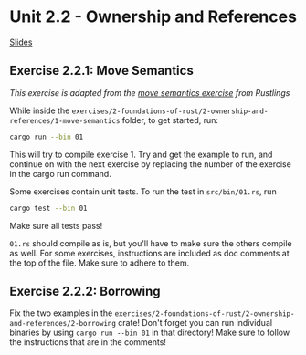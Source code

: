 # Unit 2.2 - Ownership and References

<a href="/slides/2_2-ownership-and-references/" target="_blank">Slides</a>

## Exercise 2.2.1: Move Semantics

*This exercise is adapted from the [move semantics exercise](https://github.com/rust-lang/rustlings/tree/main/exercises/move_semantics) from Rustlings*

While inside the `exercises/2-foundations-of-rust/2-ownership-and-references/1-move-semantics` folder, to get started, run:
```bash
cargo run --bin 01
```

This will try to compile exercise 1. Try and get the example to run, and continue on with the next exercise by replacing the number of the exercise in the cargo run command.

Some exercises contain unit tests. To run the test in `src/bin/01.rs`, run
```bash
cargo test --bin 01
```
Make sure all tests pass!

`01.rs` should compile as is, but you'll have to make sure the others compile as well. For some exercises, instructions are included as doc comments at the top of the file. Make sure to adhere to them.
## Exercise 2.2.2: Borrowing

Fix the two examples in the `exercises/2-foundations-of-rust/2-ownership-and-references/2-borrowing` crate! Don't forget you
can run individual binaries by using `cargo run --bin 01` in that directory!
Make sure to follow the instructions that are in the comments!

